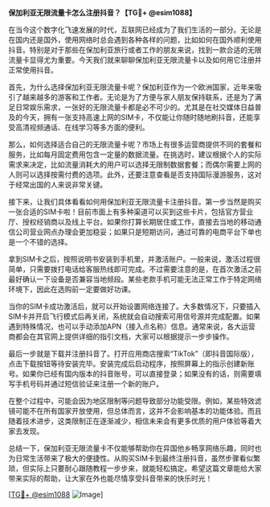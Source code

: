 **保加利亚无限流量卡怎么注册抖音？【TG💪+ @esim1088】**

在当今这个数字化飞速发展的时代，互联网已经成为了我们生活的一部分。无论是在国内还是国外，使用网络时总会遇到各种各样的问题，比如如何在国外顺利使用抖音。特别是对于那些在保加利亚旅行或者工作的朋友来说，找到一款合适的无限流量卡显得尤为重要。今天我们就来聊聊保加利亚无限流量卡以及如何用它注册并正常使用抖音。

首先，为什么选择保加利亚无限流量卡呢？保加利亚作为一个欧洲国家，近年来吸引了越来越多的游客和工作者。无论是为了方便与家人朋友保持联系，还是为了满足日常娱乐需求，一张好的无限流量卡都是必不可少的。尤其是在社交媒体日益普及的今天，拥有一张支持高速上网的SIM卡，不仅能让你随时随地刷抖音，还能享受高清视频通话、在线学习等多方面的便利。

那么，如何选择适合自己的无限流量卡呢？市场上有很多运营商提供不同的套餐和服务，比如每月固定费用包含一定量的数据流量。在挑选时，建议根据个人的实际需求来决定，比如流量消耗大的用户可以选择无限制数据套餐；而偶尔需要上网的人则可以选择按需付费的选项。此外，还要注意查看是否支持国际漫游服务，这对于经常出国的人来说非常关键。

接下来，让我们具体看看如何用保加利亚无限流量卡注册抖音。第一步当然是购买一张合适的SIM卡啦！目前市面上有多种渠道可以买到这些卡片，包括官方营业厅、授权经销商以及线上平台。如果你打算长期居住或工作，直接去当地的移动通信公司营业网点办理会更加稳妥；如果只是短期访问，通过可靠的电商平台下单也是一个不错的选择。

拿到SIM卡之后，按照说明书安装到手机里，并激活账户。一般来说，激活过程很简单，只需要拨打电话给客服热线即可完成。不过需要注意的是，在首次激活之前最好确认一下设备是否兼容当地频段。某些老款手机可能无法正常工作于特定网络环境下，因此在选购前一定要做好功课。

当你的SIM卡成功激活后，就可以开始设置网络连接了。大多数情况下，只要插入SIM卡并开启飞行模式后再关闭，系统就会自动搜索可用信号源并完成配置。如果遇到特殊情况，也可以手动添加APN（接入点名称）信息。通常来说，各大运营商都会在其官网上提供详细的指引文档，大家可以根据提示一步步操作。

最后一步就是下载并注册抖音了。打开应用商店搜索“TikTok”（即抖音国际版），点击下载按钮等待安装完毕。安装完成后启动程序，按照屏幕上的指示创建新账号。如果你已经有国内版本的抖音账号，可以直接登录；如果没有的话，则需要填写手机号码并通过短信验证来注册一个新的账户。

在整个过程中，可能会因为地区限制等问题导致部分功能受限。例如，某些特效滤镜可能不在所有国家开放使用，但总体而言，这并不会影响基本的功能体验。而且随着技术进步，这类限制正在逐渐减少，相信未来会有更多优质的用户体验等着大家去发现。

总结一下，保加利亚无限流量卡不仅能够帮助你在异国他乡畅享网络乐趣，同时也为日常生活带来了极大的便捷性。从购买SIM卡到最终注册抖音，虽然步骤看似繁琐，但实际上只要耐心跟随教程一步步来，就能轻松搞定。希望这篇文章能给大家带来实际的帮助，让大家在外也能尽情享受抖音带来的快乐时光！

[[TG💪+ @esim1088](https://t.me/s/esim1088) ![Image](https://i.postimg.cc/4NQfJmqS/Snipaste-2025-05-13-00-14-12.png)]